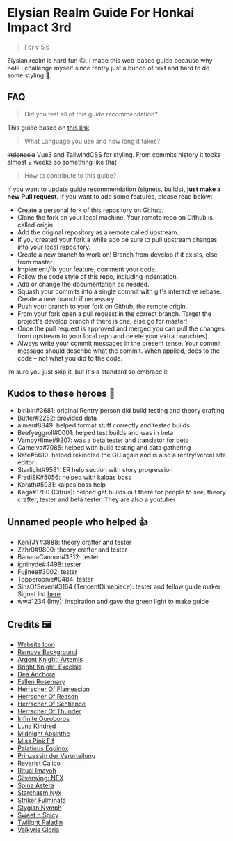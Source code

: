 # Elysian Realm Guide For Honkai Impact 3rd

> For v 5.6

Elysian realm is ~~hard~~ fun 😉. I made this web-based guide because ~~why not?~~ i challenge myself since rentry just a bunch of text and hard to do some styling 💩.


## FAQ

> Did you test all of this guide recommendation?

This guide based on [this link](https://rentry.org/hi3er)

> What Language you use and how long it takes?

~~Indonesia~~ Vue3 and TailwindCSS for styling. From commits history it tooks almost 2 weeks so something like that

> How to contribute to this guide?

If you want to update guide recommendation (signets, builds), **just make a new Pull request**. If you want to add some features, please read below:

- Create a personal fork of this repository on Github.
- Clone the fork on your local machine. Your remote repo on Github is called origin.
- Add the original repository as a remote called upstream.
- If you created your fork a while ago be sure to pull upstream changes into your local repository.
- Create a new branch to work on! Branch from develop if it exists, else from master.
- Implement/fix your feature, comment your code.
- Follow the code style of this repo, including indentation.
- Add or change the documentation as needed.
- Squash your commits into a single commit with git's interactive rebase. Create a new branch if necessary.
- Push your branch to your fork on Github, the remote origin.
- From your fork open a pull request in the correct branch. Target the project's develop branch if there is one, else go for master!
- Once the pull request is approved and merged you can pull the changes from upstream to your local repo and delete your extra branch(es).
- Always write your commit messages in the present tense. Your commit message should describe what the commit. When applied, does to the code – not what you did to the code.

~~Im sure you just skip it, but it's a standard so embrace it~~

## Kudos to these heroes 🤝

- biribiri#3681: original Rentry person did build testing and theory crafting
- Butter#2252: provided data
- aimer#8849: helped format stuff correctly and tested builds
- Beefyeggroll#0001: helped test builds and was in beta
- VampyHime#9207: was a beta tester and translator for beta
- Camelva#7085: helped with build testing and data gathering
- Rafe#5610: helped rekindled the GC again and is also a rentry/vercel site editor
- Starlight#9581: ER help section with story progression
- FrediSK#5056: helped with kalpas boss
- Korath#5931: kalpas boss help
- Kaga#1780 (Citrus): helped get builds out there for people to see, theory crafter, tester and beta tester. They are also a youtuber

## Unnamed people who helped 👍

- KenTJY#3888: theory crafter and tester
- Zithr0#9800: theory crafter and tester
- BananaCannon#3312: tester
- ignihyde#4498: tester
- Fujinee#3002: tester
- Topperoonie#0484: tester
- SinsOfSeven#3164 (TencentDimepiece): tester and fellow guide maker Signet list [here](https://rentry.org/elysian_realm_list)
- ww#1234 (Imy): inspiration and gave the green light to make guide

## Credits 🖼️

- [Website Icon](https://www.pixiv.net/en/artworks/94907919)
- [Remove Background](https://www.remove.bg)
- [Argent Knight: Artemis](https://www.pixiv.net/en/artworks/78449180)
- [Bright Knight: Excelsis](https://www.pixiv.net/en/artworks/80946649)
- [Dea Anchora](https://www.pixiv.net/en/artworks/90693107)
- [Fallen Rosemary](https://www.pixiv.net/en/artworks/96067716)
- [Herrscher Of Flamescion](https://www.pixiv.net/en/artworks/94617489)
- [Herrscher Of Reason](https://www.pixiv.net/en/artworks/85617190)
- [Herrscher Of Sentience](https://www.pixiv.net/en/artworks/88230961)
- [Herrscher Of Thunder](https://www.pixiv.net/en/artworks/88614964)
- [Infinite Ouroboros](https://www.pixiv.net/en/artworks/97708364)
- [Luna Kindred](https://www.pixiv.net/en/artworks/79556530)
- [Midnight Absinthe](https://www.pixiv.net/en/artworks/90148463)
- [Miss Pink Elf](https://www.pixiv.net/en/artworks/95650895)
- [Palatinus Equinox](https://www.pixiv.net/en/artworks/96632342)
- [Prinzessin der Verurteilung](https://www.pixiv.net/en/artworks/89037210)
- [Reverist Calico](https://www.pixiv.net/en/artworks/95894945)
- [Ritual Imayoh](https://danbooru.donmai.us/posts/2949067)
- [Silverwing: NEX](https://www.pixiv.net/en/artworks/94220639)
- [Spina Astera](https://www.pixiv.net/en/artworks/94162225)
- [Starchasm Nyx](https://www.pixiv.net/en/artworks/92462642)
- [Striker Fulminata](https://www.pixiv.net/en/artworks/65310941)
- [Stygian Nymph](https://www.pixiv.net/en/artworks/80134146)
- [Sweet n Spicy](https://www.pixiv.net/en/artworks/94584344)
- [Twilight Paladin](https://www.pixiv.net/en/artworks/81324871)
- [Valkyrie Gloria](https://www.pixiv.net/en/artworks/82775078)
